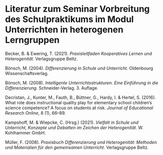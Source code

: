 # **Literatur zum Seminar Vorbreitung des Schulpraktikums im Modul Unterrichten in heterogenen Lerngruppen**

Becker, B. & Ewering, T. (2021). *Praxisleitfaden Kooperatives Lernen und Heterogenität*. Verlagsgruppe Beltz.

Bönsch, M. (2004). *Differenzierung in Schule und Unterricht*. Oldenbourg Wissenschaftsverlag.

Bönsch, M. (2008). *Intelligente Unterrichtsstrukturen. Eine Einführung in die Differenzierung.* Schneider-Verlag. 3. Auflage.

Decristan, J., Kunter, M., Fauth, B., Büttner, G., Hardy, I. & Hertel, S. (2016). What role does instructional quality play for elementary school children’s science competence? A focus on students at risk. *Journal of Educational Research Online*, 8 (1), 66–89.

Kampshoff, M. & Wiepcke, C. (Hrsg.) (2021). *Vielfalt in Schule und Unterricht, Konzepte und  Debatten im Zeichen der Heterogenität.* W. Kohlhammer GmbH. 

Müller, F. (2008). *Praxisbuch Differenzierung und Heterogenität: Methoden und Materialien für den gemeinsamen Unterricht*. Verlagsgruppe Beltz.
